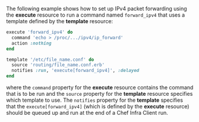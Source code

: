 The following example shows how to set up IPv4 packet forwarding using
the **execute** resource to run a command named `forward_ipv4` that uses
a template defined by the **template** resource:

``` ruby
execute 'forward_ipv4' do
  command 'echo > /proc/.../ipv4/ip_forward'
  action :nothing
end

template '/etc/file_name.conf' do
  source 'routing/file_name.conf.erb'
  notifies :run, 'execute[forward_ipv4]', :delayed
end
```

where the `command` property for the **execute** resource contains the
command that is to be run and the `source` property for the **template**
resource specifies which template to use. The `notifies` property for
the **template** specifies that the `execute[forward_ipv4]` (which is
defined by the **execute** resource) should be queued up and run at the
end of a Chef Infra Client run.